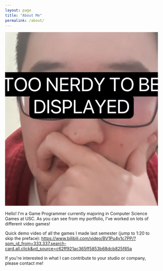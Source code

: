 ```yaml
---
layout: page
title: "About Me"
permalink: /about/
---
```


![Picture 1](/assets/fullsize.png)

Hello! I'm a Game Programmer currently majoring in Computer Science Games at USC. As you can see from my portfolio, I've worked on lots of different video games!

Quick demo video of all the games I made last semester (jump to 1:20 to skip the preface): https://www.bilibili.com/video/BV1Pu4y1c7PP/?spm_id_from=333.337.search-card.all.click&vd_source=c62ff921ac365ff5853b68dcb825f85a

If you're interested in what I can contribute to your studio or company, please contact me!
